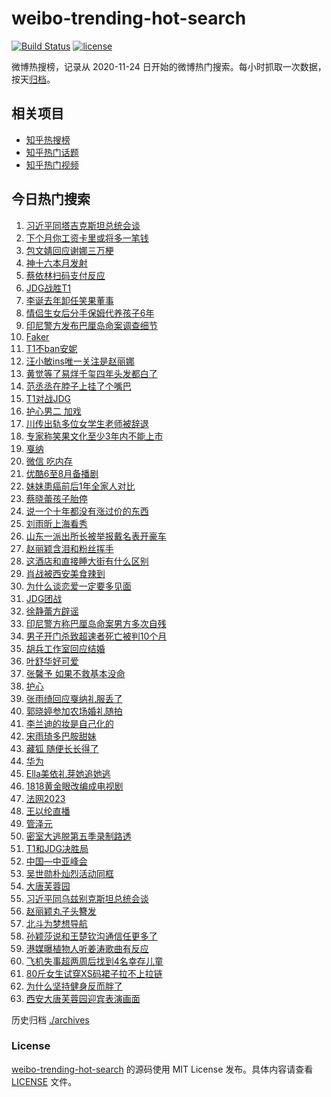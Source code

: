 # weibo-trending-hot-search

[![Build Status](https://github.com/justjavac/weibo-trending-hot-search/workflows/ci/badge.svg?branch=master)](https://github.com/justjavac/weibo-trending-hot-search/actions)
[![license](https://img.shields.io/github/license/justjavac/weibo-trending-hot-search)](https://github.com/justjavac/weibo-trending-hot-search/blob/master/LICENSE)

微博热搜榜，记录从 2020-11-24 日开始的微博热门搜索。每小时抓取一次数据，按天[归档](./archives)。

## 相关项目

- [知乎热搜榜](https://github.com/justjavac/zhihu-trending-top-search)
- [知乎热门话题](https://github.com/justjavac/zhihu-trending-hot-questions)
- [知乎热门视频](https://github.com/justjavac/zhihu-trending-hot-video)

## 今日热门搜索

<!-- BEGIN -->
<!-- 最后更新时间 Fri May 19 2023 04:07:12 GMT+0800 (China Standard Time) -->

1. [习近平同塔吉克斯坦总统会谈](https://s.weibo.com//weibo?q=%23%E4%B9%A0%E8%BF%91%E5%B9%B3%E5%90%8C%E5%A1%94%E5%90%89%E5%85%8B%E6%96%AF%E5%9D%A6%E6%80%BB%E7%BB%9F%E4%BC%9A%E8%B0%88%23&Refer=new_time)
1. [下个月你工资卡里或将多一笔钱](https://s.weibo.com//weibo?q=%23%E4%B8%8B%E4%B8%AA%E6%9C%88%E4%BD%A0%E5%B7%A5%E8%B5%84%E5%8D%A1%E9%87%8C%E6%88%96%E5%B0%86%E5%A4%9A%E4%B8%80%E7%AC%94%E9%92%B1%23&t=31&band_rank=1&Refer=top)
1. [包文婧回应谢娜三万梗](https://s.weibo.com//weibo?q=%23%E5%8C%85%E6%96%87%E5%A9%A7%E5%9B%9E%E5%BA%94%E8%B0%A2%E5%A8%9C%E4%B8%89%E4%B8%87%E6%A2%97%23&t=31&band_rank=2&Refer=top)
1. [神十六本月发射](https://s.weibo.com//weibo?q=%23%E7%A5%9E%E5%8D%81%E5%85%AD%E6%9C%AC%E6%9C%88%E5%8F%91%E5%B0%84%23&t=31&band_rank=3&Refer=top)
1. [蔡依林扫码支付反应](https://s.weibo.com//weibo?q=%23%E8%94%A1%E4%BE%9D%E6%9E%97%E6%89%AB%E7%A0%81%E6%94%AF%E4%BB%98%E5%8F%8D%E5%BA%94%23&t=31&band_rank=30&Refer=top)
1. [JDG战胜T1](https://s.weibo.com//weibo?q=JDG%E6%88%98%E8%83%9CT1&t=31&band_rank=4&Refer=top)
1. [李诞去年卸任笑果董事](https://s.weibo.com//weibo?q=%23%E6%9D%8E%E8%AF%9E%E5%8E%BB%E5%B9%B4%E5%8D%B8%E4%BB%BB%E7%AC%91%E6%9E%9C%E8%91%A3%E4%BA%8B%23&t=31&band_rank=6&Refer=top)
1. [情侣生女后分手保姆代养孩子6年](https://s.weibo.com//weibo?q=%23%E6%83%85%E4%BE%A3%E7%94%9F%E5%A5%B3%E5%90%8E%E5%88%86%E6%89%8B%E4%BF%9D%E5%A7%86%E4%BB%A3%E5%85%BB%E5%AD%A9%E5%AD%906%E5%B9%B4%23&t=31&band_rank=11&Refer=top)
1. [印尼警方发布巴厘岛命案调查细节](https://s.weibo.com//weibo?q=%23%E5%8D%B0%E5%B0%BC%E8%AD%A6%E6%96%B9%E5%8F%91%E5%B8%83%E5%B7%B4%E5%8E%98%E5%B2%9B%E5%91%BD%E6%A1%88%E8%B0%83%E6%9F%A5%E7%BB%86%E8%8A%82%23&t=31&band_rank=19&Refer=top)
1. [Faker](https://s.weibo.com//weibo?q=Faker&t=31&band_rank=5&Refer=top)
1. [T1不ban安妮](https://s.weibo.com//weibo?q=T1%E4%B8%8Dban%E5%AE%89%E5%A6%AE&t=31&band_rank=18&Refer=top)
1. [汪小敏ins唯一关注是赵丽娜](https://s.weibo.com//weibo?q=%23%E6%B1%AA%E5%B0%8F%E6%95%8Fins%E5%94%AF%E4%B8%80%E5%85%B3%E6%B3%A8%E6%98%AF%E8%B5%B5%E4%B8%BD%E5%A8%9C%23&t=31&band_rank=34&Refer=top)
1. [黄觉等了易烊千玺四年头发都白了](https://s.weibo.com//weibo?q=%23%E9%BB%84%E8%A7%89%E7%AD%89%E4%BA%86%E6%98%93%E7%83%8A%E5%8D%83%E7%8E%BA%E5%9B%9B%E5%B9%B4%E5%A4%B4%E5%8F%91%E9%83%BD%E7%99%BD%E4%BA%86%23&t=31&band_rank=10&Refer=top)
1. [范丞丞在脖子上挂了个嘴巴](https://s.weibo.com//weibo?q=%23%E8%8C%83%E4%B8%9E%E4%B8%9E%E5%9C%A8%E8%84%96%E5%AD%90%E4%B8%8A%E6%8C%82%E4%BA%86%E4%B8%AA%E5%98%B4%E5%B7%B4%23&t=31&band_rank=13&Refer=top)
1. [T1对战JDG](https://s.weibo.com//weibo?q=%23T1%E5%AF%B9%E6%88%98JDG%23&t=31&band_rank=9&Refer=top)
1. [护心男二 加戏](https://s.weibo.com//weibo?q=%E6%8A%A4%E5%BF%83%E7%94%B7%E4%BA%8C%20%E5%8A%A0%E6%88%8F&t=31&band_rank=15&Refer=top)
1. [川传出轨多位女学生老师被辞退](https://s.weibo.com//weibo?q=%23%E5%B7%9D%E4%BC%A0%E5%87%BA%E8%BD%A8%E5%A4%9A%E4%BD%8D%E5%A5%B3%E5%AD%A6%E7%94%9F%E8%80%81%E5%B8%88%E8%A2%AB%E8%BE%9E%E9%80%80%23&t=31&band_rank=40&Refer=top)
1. [专家称笑果文化至少3年内不能上市](https://s.weibo.com//weibo?q=%23%E4%B8%93%E5%AE%B6%E7%A7%B0%E7%AC%91%E6%9E%9C%E6%96%87%E5%8C%96%E8%87%B3%E5%B0%913%E5%B9%B4%E5%86%85%E4%B8%8D%E8%83%BD%E4%B8%8A%E5%B8%82%23&t=31&band_rank=48&Refer=top)
1. [戛纳](https://s.weibo.com//weibo?q=%E6%88%9B%E7%BA%B3&t=31&band_rank=46&Refer=top)
1. [微信 吃内存](https://s.weibo.com//weibo?q=%E5%BE%AE%E4%BF%A1%20%E5%90%83%E5%86%85%E5%AD%98&t=31&band_rank=20&Refer=top)
1. [优酷6至8月备播剧](https://s.weibo.com//weibo?q=%23%E4%BC%98%E9%85%B76%E8%87%B38%E6%9C%88%E5%A4%87%E6%92%AD%E5%89%A7%23&t=31&band_rank=12&Refer=top)
1. [妹妹患癌前后1年全家人对比](https://s.weibo.com//weibo?q=%23%E5%A6%B9%E5%A6%B9%E6%82%A3%E7%99%8C%E5%89%8D%E5%90%8E1%E5%B9%B4%E5%85%A8%E5%AE%B6%E4%BA%BA%E5%AF%B9%E6%AF%94%23&t=31&band_rank=22&Refer=top)
1. [蔡晓蕾孩子胎停](https://s.weibo.com//weibo?q=%23%E8%94%A1%E6%99%93%E8%95%BE%E5%AD%A9%E5%AD%90%E8%83%8E%E5%81%9C%23&t=31&band_rank=24&Refer=top)
1. [说一个十年都没有涨过价的东西](https://s.weibo.com//weibo?q=%23%E8%AF%B4%E4%B8%80%E4%B8%AA%E5%8D%81%E5%B9%B4%E9%83%BD%E6%B2%A1%E6%9C%89%E6%B6%A8%E8%BF%87%E4%BB%B7%E7%9A%84%E4%B8%9C%E8%A5%BF%23&t=31&band_rank=25&Refer=top)
1. [刘雨昕上海看秀](https://s.weibo.com//weibo?q=%23%E5%88%98%E9%9B%A8%E6%98%95%E4%B8%8A%E6%B5%B7%E7%9C%8B%E7%A7%80%23&t=31&band_rank=27&Refer=top)
1. [山东一派出所长被举报戴名表开豪车](https://s.weibo.com//weibo?q=%23%E5%B1%B1%E4%B8%9C%E4%B8%80%E6%B4%BE%E5%87%BA%E6%89%80%E9%95%BF%E8%A2%AB%E4%B8%BE%E6%8A%A5%E6%88%B4%E5%90%8D%E8%A1%A8%E5%BC%80%E8%B1%AA%E8%BD%A6%23&t=31&band_rank=38&Refer=top)
1. [赵丽颖含泪和粉丝挥手](https://s.weibo.com//weibo?q=%23%E8%B5%B5%E4%B8%BD%E9%A2%96%E5%90%AB%E6%B3%AA%E5%92%8C%E7%B2%89%E4%B8%9D%E6%8C%A5%E6%89%8B%23&t=31&band_rank=21&Refer=top)
1. [这酒店和直接睡大街有什么区别](https://s.weibo.com//weibo?q=%23%E8%BF%99%E9%85%92%E5%BA%97%E5%92%8C%E7%9B%B4%E6%8E%A5%E7%9D%A1%E5%A4%A7%E8%A1%97%E6%9C%89%E4%BB%80%E4%B9%88%E5%8C%BA%E5%88%AB%23&t=31&band_rank=39&Refer=top)
1. [肖战被西安美食辣到](https://s.weibo.com//weibo?q=%23%E8%82%96%E6%88%98%E8%A2%AB%E8%A5%BF%E5%AE%89%E7%BE%8E%E9%A3%9F%E8%BE%A3%E5%88%B0%23&t=31&band_rank=34&Refer=top)
1. [为什么谈恋爱一定要多见面](https://s.weibo.com//weibo?q=%23%E4%B8%BA%E4%BB%80%E4%B9%88%E8%B0%88%E6%81%8B%E7%88%B1%E4%B8%80%E5%AE%9A%E8%A6%81%E5%A4%9A%E8%A7%81%E9%9D%A2%23&t=31&band_rank=29&Refer=top)
1. [JDG团战](https://s.weibo.com//weibo?q=JDG%E5%9B%A2%E6%88%98&t=31&band_rank=7&Refer=top)
1. [徐静蕾方辟谣](https://s.weibo.com//weibo?q=%E5%BE%90%E9%9D%99%E8%95%BE%E6%96%B9%E8%BE%9F%E8%B0%A3&t=31&band_rank=17&Refer=top)
1. [印尼警方称巴厘岛命案男方多次自残](https://s.weibo.com//weibo?q=%23%E5%8D%B0%E5%B0%BC%E8%AD%A6%E6%96%B9%E7%A7%B0%E5%B7%B4%E5%8E%98%E5%B2%9B%E5%91%BD%E6%A1%88%E7%94%B7%E6%96%B9%E5%A4%9A%E6%AC%A1%E8%87%AA%E6%AE%8B%23&t=31&band_rank=31&Refer=top)
1. [男子开门杀致超速者死亡被判10个月](https://s.weibo.com//weibo?q=%23%E7%94%B7%E5%AD%90%E5%BC%80%E9%97%A8%E6%9D%80%E8%87%B4%E8%B6%85%E9%80%9F%E8%80%85%E6%AD%BB%E4%BA%A1%E8%A2%AB%E5%88%A410%E4%B8%AA%E6%9C%88%23&t=31&band_rank=33&Refer=top)
1. [胡兵工作室回应结婚](https://s.weibo.com//weibo?q=%23%E8%83%A1%E5%85%B5%E5%B7%A5%E4%BD%9C%E5%AE%A4%E5%9B%9E%E5%BA%94%E7%BB%93%E5%A9%9A%23&t=31&band_rank=14&Refer=top)
1. [叶舒华好可爱](https://s.weibo.com//weibo?q=%E5%8F%B6%E8%88%92%E5%8D%8E%E5%A5%BD%E5%8F%AF%E7%88%B1&t=31&band_rank=27&Refer=top)
1. [张馨予 如果不救基本没命](https://s.weibo.com//weibo?q=%E5%BC%A0%E9%A6%A8%E4%BA%88%20%E5%A6%82%E6%9E%9C%E4%B8%8D%E6%95%91%E5%9F%BA%E6%9C%AC%E6%B2%A1%E5%91%BD&t=31&band_rank=31&Refer=top)
1. [护心](https://s.weibo.com//weibo?q=%E6%8A%A4%E5%BF%83&t=31&band_rank=43&Refer=top)
1. [张雨绮回应戛纳礼服丢了](https://s.weibo.com//weibo?q=%23%E5%BC%A0%E9%9B%A8%E7%BB%AE%E5%9B%9E%E5%BA%94%E6%88%9B%E7%BA%B3%E7%A4%BC%E6%9C%8D%E4%B8%A2%E4%BA%86%23&t=31&band_rank=32&Refer=top)
1. [郭晓婷参加农场婚礼随拍](https://s.weibo.com//weibo?q=%23%E9%83%AD%E6%99%93%E5%A9%B7%E5%8F%82%E5%8A%A0%E5%86%9C%E5%9C%BA%E5%A9%9A%E7%A4%BC%E9%9A%8F%E6%8B%8D%23&t=31&band_rank=37&Refer=top)
1. [李兰迪的妆是自己化的](https://s.weibo.com//weibo?q=%23%E6%9D%8E%E5%85%B0%E8%BF%AA%E7%9A%84%E5%A6%86%E6%98%AF%E8%87%AA%E5%B7%B1%E5%8C%96%E7%9A%84%23&t=31&band_rank=44&Refer=top)
1. [宋雨琦多巴胺甜妹](https://s.weibo.com//weibo?q=%23%E5%AE%8B%E9%9B%A8%E7%90%A6%E5%A4%9A%E5%B7%B4%E8%83%BA%E7%94%9C%E5%A6%B9%23&t=31&band_rank=28&Refer=top)
1. [藏狐 随便长长得了](https://s.weibo.com//weibo?q=%E8%97%8F%E7%8B%90%20%E9%9A%8F%E4%BE%BF%E9%95%BF%E9%95%BF%E5%BE%97%E4%BA%86&t=31&band_rank=41&Refer=top)
1. [华为](https://s.weibo.com//weibo?q=%E5%8D%8E%E4%B8%BA&t=31&band_rank=23&Refer=top)
1. [Ella美依礼芽她追她逃](https://s.weibo.com//weibo?q=%23Ella%E7%BE%8E%E4%BE%9D%E7%A4%BC%E8%8A%BD%E5%A5%B9%E8%BF%BD%E5%A5%B9%E9%80%83%23&t=31&band_rank=28&Refer=top)
1. [1818黄金眼改编成电视剧](https://s.weibo.com//weibo?q=%231818%E9%BB%84%E9%87%91%E7%9C%BC%E6%94%B9%E7%BC%96%E6%88%90%E7%94%B5%E8%A7%86%E5%89%A7%23&t=31&band_rank=16&Refer=top)
1. [法网2023](https://s.weibo.com//weibo?q=%23%E6%B3%95%E7%BD%912023%23&t=31&band_rank=42&Refer=top)
1. [王以纶直播](https://s.weibo.com//weibo?q=%E7%8E%8B%E4%BB%A5%E7%BA%B6%E7%9B%B4%E6%92%AD&t=31&band_rank=49&Refer=top)
1. [管泽元](https://s.weibo.com//weibo?q=%E7%AE%A1%E6%B3%BD%E5%85%83&t=31&band_rank=42&Refer=top)
1. [密室大逃脱第五季录制路透](https://s.weibo.com//weibo?q=%23%E5%AF%86%E5%AE%A4%E5%A4%A7%E9%80%83%E8%84%B1%E7%AC%AC%E4%BA%94%E5%AD%A3%E5%BD%95%E5%88%B6%E8%B7%AF%E9%80%8F%23&t=31&band_rank=50&Refer=top)
1. [T1和JDG决胜局](https://s.weibo.com//weibo?q=%23T1%E5%92%8CJDG%E5%86%B3%E8%83%9C%E5%B1%80%23&t=31&band_rank=8&Refer=top)
1. [中国—中亚峰会](https://s.weibo.com//weibo?q=%23%E4%B8%AD%E5%9B%BD%E2%80%94%E4%B8%AD%E4%BA%9A%E5%B3%B0%E4%BC%9A%23&Refer=new_time)
1. [吴世勋朴灿烈活动同框](https://s.weibo.com//weibo?q=%23%E5%90%B4%E4%B8%96%E5%8B%8B%E6%9C%B4%E7%81%BF%E7%83%88%E6%B4%BB%E5%8A%A8%E5%90%8C%E6%A1%86%23&t=31&band_rank=41&Refer=top)
1. [大唐芙蓉园](https://s.weibo.com//weibo?q=%E5%A4%A7%E5%94%90%E8%8A%99%E8%93%89%E5%9B%AD&t=31&band_rank=33&Refer=top)
1. [习近平同乌兹别克斯坦总统会谈](https://s.weibo.com//weibo?q=%23%E4%B9%A0%E8%BF%91%E5%B9%B3%E5%90%8C%E4%B9%8C%E5%85%B9%E5%88%AB%E5%85%8B%E6%96%AF%E5%9D%A6%E6%80%BB%E7%BB%9F%E4%BC%9A%E8%B0%88%23&Refer=new_time)
1. [赵丽颖丸子头簪发](https://s.weibo.com//weibo?q=%23%E8%B5%B5%E4%B8%BD%E9%A2%96%E4%B8%B8%E5%AD%90%E5%A4%B4%E7%B0%AA%E5%8F%91%23&t=31&band_rank=45&Refer=top)
1. [北斗为梦想导航](https://s.weibo.com//weibo?q=%23%E5%8C%97%E6%96%97%E4%B8%BA%E6%A2%A6%E6%83%B3%E5%AF%BC%E8%88%AA%23&Refer=new_time)
1. [孙颖莎说和王楚钦沟通信任更多了](https://s.weibo.com//weibo?q=%23%E5%AD%99%E9%A2%96%E8%8E%8E%E8%AF%B4%E5%92%8C%E7%8E%8B%E6%A5%9A%E9%92%A6%E6%B2%9F%E9%80%9A%E4%BF%A1%E4%BB%BB%E6%9B%B4%E5%A4%9A%E4%BA%86%23&t=31&band_rank=26&Refer=top)
1. [港媒曝植物人听姜涛歌曲有反应](https://s.weibo.com//weibo?q=%23%E6%B8%AF%E5%AA%92%E6%9B%9D%E6%A4%8D%E7%89%A9%E4%BA%BA%E5%90%AC%E5%A7%9C%E6%B6%9B%E6%AD%8C%E6%9B%B2%E6%9C%89%E5%8F%8D%E5%BA%94%23&t=31&band_rank=49&Refer=top)
1. [飞机失事超两周后找到4名幸存儿童](https://s.weibo.com//weibo?q=%23%E9%A3%9E%E6%9C%BA%E5%A4%B1%E4%BA%8B%E8%B6%85%E4%B8%A4%E5%91%A8%E5%90%8E%E6%89%BE%E5%88%B04%E5%90%8D%E5%B9%B8%E5%AD%98%E5%84%BF%E7%AB%A5%23&t=31&band_rank=35&Refer=top)
1. [80斤女生试穿XS码裙子拉不上拉链](https://s.weibo.com//weibo?q=%2380%E6%96%A4%E5%A5%B3%E7%94%9F%E8%AF%95%E7%A9%BFXS%E7%A0%81%E8%A3%99%E5%AD%90%E6%8B%89%E4%B8%8D%E4%B8%8A%E6%8B%89%E9%93%BE%23&t=31&band_rank=36&Refer=top)
1. [为什么坚持健身反而胖了](https://s.weibo.com//weibo?q=%23%E4%B8%BA%E4%BB%80%E4%B9%88%E5%9D%9A%E6%8C%81%E5%81%A5%E8%BA%AB%E5%8F%8D%E8%80%8C%E8%83%96%E4%BA%86%23&t=31&band_rank=37&Refer=top)
1. [西安大唐芙蓉园迎宾表演画面](https://s.weibo.com//weibo?q=%23%E8%A5%BF%E5%AE%89%E5%A4%A7%E5%94%90%E8%8A%99%E8%93%89%E5%9B%AD%E8%BF%8E%E5%AE%BE%E8%A1%A8%E6%BC%94%E7%94%BB%E9%9D%A2%23&t=31&band_rank=47&Refer=top)

<!-- END -->

历史归档 [./archives](./archives)

### License

[weibo-trending-hot-search](https://github.com/justjavac/weibo-trending-hot-search) 的源码使用 MIT License
发布。具体内容请查看 [LICENSE](./LICENSE) 文件。

